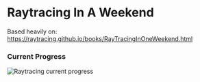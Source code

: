 # Raytracing In A Weekend

Based heavily on: https://raytracing.github.io/books/RayTracingInOneWeekend.html

### Current Progress

![Raytracing current progress](output.bmp)

